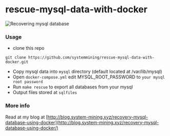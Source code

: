# rescue-mysql-data-with-docker
![Recovering mysql database](http://blog.system-mining.xyz/content/images/2017/03/Recovering-mysql-data-using-docker.png)
### Usage
- clone this repo
```
git clone https://github.com/systemmining/rescue-mysql-data-with-docker.git
```
- Copy mysql data into `mysql` directory (default located at /var/lib/mysql)
- Open `docker-compose.yml` edit MYSQL_ROOT_PASSWORD to `your mysql root password`
- Run `make rescue` to export all databases from your mysql
- Output files stored at `sqlfiles`

### More info
Read at my blog at [http://blog.system-mining.xyz/recovery-mysql-database-using-docker](http://blog.system-mining.xyz/recovery-mysql-database-using-docker/)
